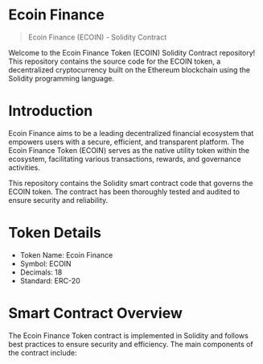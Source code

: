 # Ecoin Finance
> Ecoin Finance (ECOIN) - Solidity Contract

Welcome to the Ecoin Finance Token (ECOIN) Solidity Contract repository! This repository contains the source code for the ECOIN token, a decentralized cryptocurrency built on the Ethereum blockchain using the Solidity programming language.

# Introduction
Ecoin Finance aims to be a leading decentralized financial ecosystem that empowers users with a secure, efficient, and transparent platform. The Ecoin Finance Token (ECOIN) serves as the native utility token within the ecosystem, facilitating various transactions, rewards, and governance activities.

This repository contains the Solidity smart contract code that governs the ECOIN token. The contract has been thoroughly tested and audited to ensure security and reliability.

# Token Details
- Token Name: Ecoin Finance
- Symbol: ECOIN
- Decimals: 18
- Standard: ERC-20

# Smart Contract Overview
The Ecoin Finance Token contract is implemented in Solidity and follows best practices to ensure security and efficiency. The main components of the contract include:
